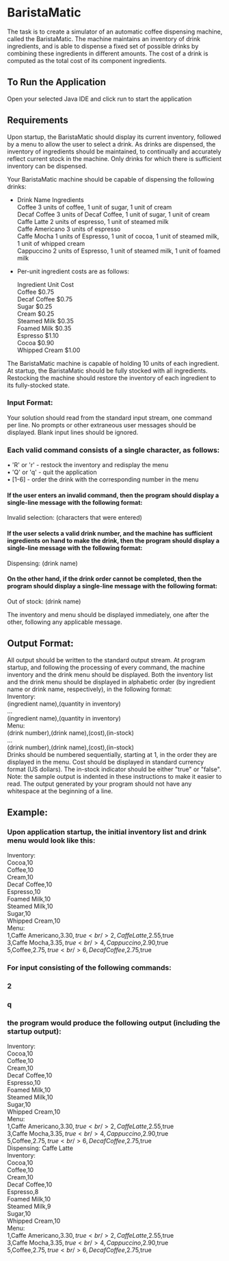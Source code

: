 # BaristaMatic
The task is to create a simulator of an automatic coffee dispensing machine, called the BaristaMatic. The
machine maintains an inventory of drink ingredients, and is able to dispense a fixed set of possible drinks by
combining these ingredients in different amounts. The cost of a drink is computed as the total cost of its
component ingredients.

## To Run the Application <br/>
Open your selected Java IDE and click run to start the application

## Requirements <br/>
Upon startup, the BaristaMatic should display its current inventory, followed by a menu to allow the user to select
a drink. As drinks are dispensed, the inventory of ingredients should be maintained, to continually and accurately
reflect current stock in the machine. Only drinks for which there is sufficient inventory can be dispensed.

Your BaristaMatic machine should be capable of dispensing the following drinks: 

* Drink Name Ingredients<br/>
  Coffee 3 units of coffee, 1 unit of sugar, 1 unit of cream<br/>
  Decaf Coffee 3 units of Decaf Coffee, 1 unit of sugar, 1 unit of cream<br/>
  Caffe Latte 2 units of espresso, 1 unit of steamed milk<br/>
  Caffe Americano 3 units of espresso<br/>
  Caffe Mocha 1 units of Espresso, 1 unit of cocoa, 1 unit of steamed milk, 1 unit of whipped cream<br/>
  Cappuccino 2 units of Espresso, 1 unit of steamed milk, 1 unit of foamed milk<br/>

* Per-unit ingredient costs are as follows:

  Ingredient    Unit Cost<br/>
  Coffee         $0.75<br/>
  Decaf Coffee   $0.75<br/>
  Sugar          $0.25<br/>
  Cream          $0.25<br/>
  Steamed Milk   $0.35<br/>
  Foamed Milk    $0.35<br/>
  Espresso       $1.10<br/>
  Cocoa          $0.90<br/>
  Whipped Cream  $1.00<br/>

The BaristaMatic machine is capable of holding 10 units of each ingredient. At startup, the BaristaMatic should
be fully stocked with all ingredients. Restocking the machine should restore the inventory of each ingredient to
its fully-stocked state.

### Input	Format: <br/>
Your solution should read from the standard input stream, one command per line. No prompts or other
extraneous user messages should be displayed. Blank input lines should be ignored.
### Each valid command consists of a single character, as follows:<br/>
• 'R' or 'r' - restock the inventory and redisplay the menu<br/>
• 'Q' or 'q' - quit the application<br/>
• [1-6] - order the drink with the corresponding number in the menu<br/>
#### If the user enters an invalid command, then the program should display a single-line message with the following format:<br/>
Invalid selection: (characters that were entered)<br/>
#### If the user selects a valid drink number, and the machine has sufficient ingredients on hand to make the drink, then the program should display a single-line message with the following format:<br/>
Dispensing: (drink name)<br/>
#### On the other hand, if the drink order cannot be completed, then the program should display a single-line message with the following format:<br/>
Out of stock: (drink name)<br/>

The inventory and menu should be displayed immediately, one after the other, following any
applicable message.<br/>

## Output	Format:<br/>
All output should be written to the standard output stream. At program startup, and following the processing of
every command, the machine inventory and the drink menu should be displayed. Both the inventory list and the
drink menu should be displayed in alphabetic order (by ingredient name or drink name, respectively), in the
following format:<br/>
Inventory:<br/>
(ingredient name),(quantity in inventory)<br/>
...<br/>
(ingredient name),(quantity in inventory)<br/>
Menu:<br/>
(drink number),(drink name),(cost),(in-stock)<br/>
...<br/>
(drink number),(drink name),(cost),(in-stock)<br/>
Drinks should be numbered sequentially, starting at 1, in the order they are displayed in the menu. Cost should be
displayed in standard currency format (US dollars). The in-stock indicator should be either "true" or "false".
Note: the sample output is indented in these instructions to make it easier to read. The output generated by your
program should not have any whitespace at the beginning of a line.

## Example:<br/>
### Upon application startup, the initial inventory list and drink menu would look like this:<br/>
Inventory:<br/>
Cocoa,10<br/>
Coffee,10<br/>
Cream,10<br/>
Decaf Coffee,10<br/>
Espresso,10<br/>
Foamed Milk,10<br/>
Steamed Milk,10<br/>
Sugar,10<br/>
Whipped Cream,10<br/>
Menu:<br/>
1,Caffe Americano,$3.30,true<br/>
2,Caffe Latte,$2.55,true<br/>
3,Caffe Mocha,$3.35,true<br/>
4,Cappuccino,$2.90,true<br/>
5,Coffee,$2.75,true<br/>
6,Decaf Coffee,$2.75,true<br/>
### For input consisting of the following commands:<br/>
### 2<br/>
### q<br/>
### the program would produce the following output (including the startup output):<br/>
Inventory:<br/>
Cocoa,10<br/>
Coffee,10<br/>
Cream,10<br/>
Decaf Coffee,10<br/>
Espresso,10<br/>
Foamed Milk,10<br/>
Steamed Milk,10<br/>
Sugar,10<br/>
Whipped Cream,10<br/>
Menu:<br/>
1,Caffe Americano,$3.30,true<br/>
2,Caffe Latte,$2.55,true<br/>
3,Caffe Mocha,$3.35,true<br/>
4,Cappuccino,$2.90,true<br/>
5,Coffee,$2.75,true<br/>
6,Decaf Coffee,$2.75,true<br/>
Dispensing: Caffe Latte<br/>
Inventory:<br/>
Cocoa,10<br/>
Coffee,10<br/>
Cream,10<br/>
Decaf Coffee,10<br/>
Espresso,8<br/>
Foamed Milk,10<br/>
Steamed Milk,9<br/>
Sugar,10<br/>
Whipped Cream,10<br/>
Menu:<br/>
1,Caffe Americano,$3.30,true<br/>
2,Caffe Latte,$2.55,true<br/>
3,Caffe Mocha,$3.35,true<br/>
4,Cappuccino,$2.90,true<br/>
5,Coffee,$2.75,true<br/>
6,Decaf Coffee,$2.75,true<br/>
